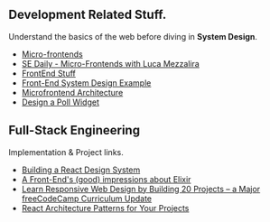 ## Development Related Stuff.

Understand the basics of the web before diving in **System Design**. 

- [Micro-frontends](https://www.youtube.com/watch?v=lKKsjpH09dU)
- [SE Daily - Micro-Frontends with Luca Mezzalira](https://softwareengineeringdaily.com/2022/02/14/micro-frontends-with-luca-mezzalira/)
- [FrontEnd Stuff](https://www.youtube.com/c/JackHerrington/playlists)
- [Front-End System Design Example](https://www.youtube.com/watch?v=LEaiGjffLEs)
- [Microfrontend Architecture](https://www.youtube.com/watch?v=BuRB3djraeM)
- [Design a Poll Widget](https://www.youtube.com/watch?v=lO6GyCvbDm8)

## Full-Stack Engineering 

Implementation & Project links.

- [Building a React Design System](https://blog.bitsrc.io/building-a-react-component-design-system-8b643bb8922b)
- [A Front-End's (good) impressions about Elixir](https://medium.com/inside-sumup/a-front-ends-good-impressions-about-elixir-68f8983d8ab)
- [Learn Responsive Web Design by Building 20 Projects – a Major freeCodeCamp Curriculum Update](https://www.freecodecamp.org/news/responsive-web-design-certification-redesigned/)
- [React Architecture Patterns for Your Projects](https://blog.openreplay.com/react-architecture-patterns-for-your-projects)
